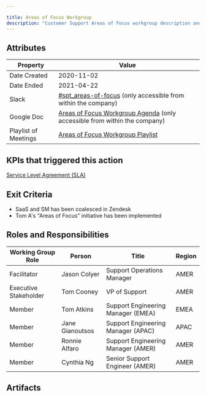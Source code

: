 ```yaml
---

title: Areas of Focus Workgroup
description: "Customer Support Areas of Focus workgroup description and overview"
---
```




## Attributes

| **Property** | **Value** |
| -- | -- |
| Date Created | 2020-11-02 |
| Date Ended | 2021-04-22 |
| Slack | [#spt_areas-of-focus](https://gitlab.slack.com/archives/C01D5LKPRPD) (only accessible from within the company) |
| Google Doc | [Areas of Focus Workgroup Agenda](https://docs.google.com/document/d/1TLub48gTRd1qD6BaqnFObY0FhwcCeQ7xU6k68XbLHoc/edit?usp=sharing) (only accessible from within the company) |
| Playlist of Meetings | [Areas of Focus Workgroup Playlist](https://www.youtube.com/playlist?list=PL05JrBw4t0KpGlUcJK30aXkkumKoXhnxC) |

## KPIs that triggered this action

[Service Level Agreement (SLA)](https://about.gitlab.com/handbook/support/performance-indicators/#service-level-agreement-sla)

## Exit Criteria

- SaaS and SM has been coalesced in Zendesk
- Tom A's "Areas of Focus" initiative has been implemented

## Roles and Responsibilities

| **Working Group Role** | **Person** | **Title** | Region |
| -- | -- | -- | -- |
| Facilitator | Jason Colyer | Support Operations Manager | AMER |
| Executive Stakeholder | Tom Cooney | VP of Support | AMER |
| Member | Tom Atkins | Support Engineering Manager (EMEA) |  EMEA |
| Member | Jane Gianoutsos | Support Engineering Manager (APAC) | APAC |
| Member | Ronnie Alfaro | Support Engineering Manager (AMER) | AMER |
| Member | Cynthia Ng | Senior Support Engineer (AMER) | AMER |

## Artifacts
